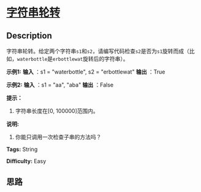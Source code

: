 # [字符串轮转][title]

## Description

字符串轮转。给定两个字符串`s1`和`s2`，请编写代码检查`s2`是否为`s1`旋转而成（比如，`waterbottle`是`erbottlewat`旋转后的字符串）。

**示例1:**
            **输入** ：s1 = "waterbottle", s2 = "erbottlewat"    **输出** ：True    

**示例2:**
            **输入** ：s1 = "aa", "aba"    **输出** ：False    

**提示：**

  1. 字符串长度在[0, 100000]范围内。

**说明:**

  1. 你能只调用一次检查子串的方法吗？


**Tags:** String

**Difficulty:** Easy

## 思路

[title]: https://leetcode-cn.com/problems/string-rotation-lcci
